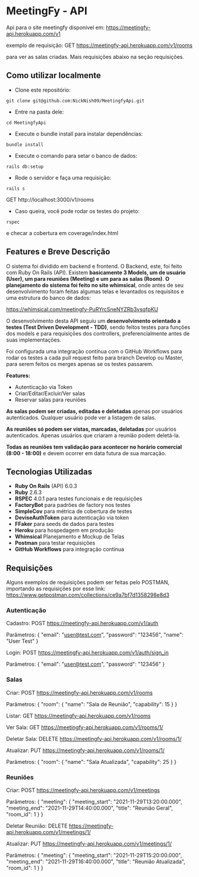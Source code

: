 # MeetingFy - API
Api para o site meetingfy disponível em: https://meetingfy-api.herokuapp.com/v1

exemplo de requisição: GET https://meetingfy-api.herokuapp.com/v1/rooms

para ver as salas criadas. Mais requisições abaixo na seção requisições.

## Como utilizar localmente
- Clone este repositório:

```git clone git@github.com:NickNish09/MeetingfyApi.git```

- Entre na pasta dele:

```cd MeetingfyApi```

- Execute o bundle install para instalar dependências:

```bundle install```

- Execute o comando para setar o banco de dados:

```rails db:setup```

- Rode o servidor e faça uma requisição: 

```rails s```

GET http://localhost:3000/v1/rooms

- Caso queira, você pode rodar os testes do projeto:

```rspec```

e checar a cobertura em coverage/index.html
## Features e Breve Descrição
O sistema foi dividido em backend e frontend. O Backend, este, foi feito com Ruby On Rails (API).
Existem **basicamente 3 Models, um de usuário (User), um para reuniões (Meeting)
e um para as salas (Room)**. **O planejamento do sistema foi feito no site
whimsical**, onde antes de seu desenvolvimento foram feitas algumas telas e levantados
os requisitos e uma estrutura do banco de dados:

https://whimsical.com/meetingfy-PuRYrcSneNYZRb3vsqfpKU

O desenvolvimento desta API seguiu um **desenvolvimento orientado a testes
(Test Driven Development - TDD)**, sendo feitos testes para funções dos models
e para requisições dos controllers, preferencialmente antes de suas implementações.

Foi configurada uma integração contínua com o GitHub Workflows para rodar os testes a cada
pull request feito para branch Develop ou Master, para serem feitos os merges
apenas se os testes passarem.

**Features:**
- Autenticação via Token
- Criar/Editar/Excluir/Ver salas
- Reservar salas para reuniões

**As salas podem ser criadas, editadas e deletadas** apenas por usuários autenticados. Qualquer usuário pode ver a listagem de salas.

**As reuniões só podem ser vistas, marcadas, deletadas** por usuários autenticados.
Apenas usuários que criaram a reunião podem deletá-la.

**Todas as reuniões tem validação para acontecer no horário comercial (8:00 - 18:00)**
e devem ocorrer em data futura de sua marcação.

## Tecnologias Utilizadas
- **Ruby On Rails** (API) 6.0.3
- **Ruby** 2.6.3
- **RSPEC** 4.0.1 para testes funcionais e de requisições
- **FactoryBot** para padrões de factory nos testes
- **SimpleCov** para métrica de cobertura de testes
- **DeviseAuthToken** para autenticação via token
- **FFaker** para seeds de dados para testes
- **Heroku** para hospedagem em produção
- **Whimsical** Planejamento e Mockup de Telas
- **Postman** para testar requisições
- **GitHub Workflows** para integração contínua

## Requisições
Alguns exemplos de requisições podem ser feitas pelo POSTMAN, importando
as requisições por esse link: https://www.getpostman.com/collections/ce9a7bf7d1358298e8d3
### Autenticação
Cadastro: POST https://meetingfy-api.herokuapp.com/v1/auth

Parâmetros: {
                "email": "user@test.com",
                "password": "123456",
                "name": "User Test"
            }
            
Login: POST https://meetingfy-api.herokuapp.com/v1/auth/sign_in

Parâmetros: {
                "email": "user@test.com",
                "password": "123456"
            }
            
### Salas
Criar: POST https://meetingfy-api.herokuapp.com/v1/rooms

Parâmetros: {
            	"room": {
            		"name": "Sala de Reunião",
            		"capability": 15
            	}
            }
            
Listar: GET https://meetingfy-api.herokuapp.com/v1/rooms

Ver Sala: GET https://meetingfy-api.herokuapp.com/v1/rooms/1/

Deletar Sala: DELETE https://meetingfy-api.herokuapp.com/v1/rooms/1/

Atualizar: PUT https://meetingfy-api.herokuapp.com/v1/rooms/1/

Parâmetros: {
            	"room": {
            		"name": "Sala Atualizada",
            		"capability": 25
            	}
            }
            
### Reuniões
Criar: POST https://meetingfy-api.herokuapp.com/v1/meetings

Parâmetros: {
            	"meeting": {
            		"meeting_start": "2021-11-29T13:20:00.000",
            		"meeting_end": "2021-11-29T14:40:00.000",
            		"title": "Reunião Geral",
            		"room_id": 1
            	}
            }
            
Deletar Reunião: DELETE https://meetingfy-api.herokuapp.com/v1/meetings/1/

Atualizar: PUT https://meetingfy-api.herokuapp.com/v1/meetings/1/

Parâmetros: {
            	"meeting": {
            		"meeting_start": "2021-11-29T15:20:00.000",
            		"meeting_end": "2021-11-29T16:40:00.000",
            		"title": "Reunião Atualizada",
            		"room_id": 1
            	}
            }
           